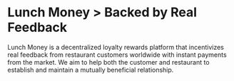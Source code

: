 # Lunch Money > Backed by Real Feedback 

Lunch Money is a decentralized loyalty rewards platform that incentivizes real feedback from restaurant customers worldwide with instant payments from the market.
We aim to help both the customer and restaurant to establish and maintain a mutually beneficial relationship.


